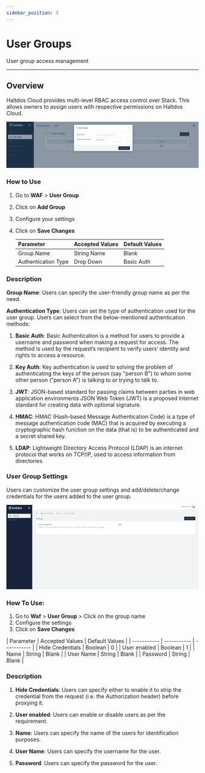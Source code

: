 ```yaml
---
sidebar_position: 3
---
```


# User Groups
User group access management

---

## Overview

Haltdos Cloud provides multi-level RBAC access control over Stack. This allows owners to assign users with respective permissions on Haltdos Cloud.

![User Group](/img/waf/v2/usergroup.png)

### How to Use

1. Go to **WAF** > **User Group**
2. Click on **Add Group** 
3. Configure your settings
4. Click on **Save Changes**

    | Parameter | Accepted Values  | Default Values |
    | ----------- | ----------- | ----------- |
     | Group Name | String Name | Blank |
     | Authentication Type | Drop Down | Basic Auth |

### Description
**Group Name**: Users can specify the user-friendly group name as per the need.

**Authentication Type**: Users can set the type of authentication used for the user group. Users can select from the below-mentioned authentication methods:

1. **Basic Auth**:
Basic Authentication is a method for users to provide a username and password when making a request for access. The method is used by the request’s recipient to verify users’ identity and rights to access a resource.

2. **Key Auth**:
Key authentication is used to solving the problem of authenticating the keys of the person (say "person B") to whom some other person ("person A") is talking to or trying to talk to.

3. **JWT**:
JSON-based standard for passing claims between parties in web application environments JSON Web Token (JWT) is a proposed Internet standard for creating data with optional signature.

4. **HMAC**:
HMAC (Hash-based Message Authentication Code) is a type of message authentication code (MAC) that is acquired by executing a cryptographic hash function on the data (that is) to be authenticated and a secret shared key.

5. **LDAP**:
Lightweight Directory Access Protocol (LDAP) is an internet protocol that works on TCP/IP, used to access information from directories.

### User Group Settings

Users can customize the user group settings and add/delete/change credentials for the users added to the user group.

![User Group](/img/waf/usergroup(1).png)

### How To Use:
1. Go to **Waf** > **User Group** > Click on the group name
2. Configure the settings
3. Click on **Save Changes**

| Parameter | Accepted Values  | Default Values |
    | ----------- | ----------- | ----------- |
     | Hide Credentials | Boolean | 0 |
     | User enabled | Boolean | 1 |
     | Name | String  | Blank |
     | User Name | String | Blank |
     | Password | String | Blank |

### Description 
   1. **Hide Credentials**:
   Users can specify either to enable it to strip the credential from the request (i.e. the Authorization header) before proxying it.

   2. **User enabled**:
   Users can enable or disable users as per the requirement.
   
   3. **Name**:
   Users can specify the name of the users for identification purposes.

   4. **User Name**:
   Users can specify the username for the user.

   5. **Password**:
   Users can specify the password for the user.



